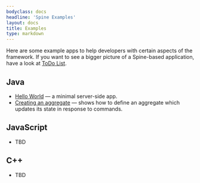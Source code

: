 ```yaml
---
bodyclass: docs
headline: 'Spine Examples'
layout: docs
title: Examples
type: markdown
---
```

<p>Here are some example apps to help developers with certain aspects of the framework.
If&nbsp;you&nbsp;want&nbsp;to see a bigger picture of a Spine-based application, have a look at
<a target="_blank" href="https://github.com/SpineEventEngine/todo-list">ToDo List</a>.</p>

## Java
<ul>
    <li><a target="_blank" href="https://github.com/SpineEventEngine/examples-java/tree/master/hello-world">Hello World</a> — a minimal server-side app.</li>
    <li><a target="_blank" href="https://github.com/SpineEventEngine/examples-java/tree/master/server-examples/src/main/java/io/spine/examples/aggregate">Creating an aggregate</a> — shows how to define an aggregate which updates its state in response to commands.</li>
</ul>

## JavaScript

- TBD

## C++

- TBD
